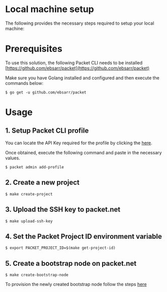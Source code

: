# Local machine setup

The following provides the necessary steps required to setup your local machine:

# Prerequisites

To use this solution, the following Packet CLI needs to be installed [https://github.com/ebsarr/packet](https://github.com/ebsarr/packet)

Make sure you have Golang installed and configured and then execute the commands below:

```
$ go get -u github.com/ebsarr/packet
```

# Usage

## 1. Setup Packet CLI profile

You can locate the API Key required for the profile by clicking the [here](https://app.packet.net/portal#/api-keys).

Once obtained, execute the following command and paste in the necessary values.

```
$ packet admin add-profile
```

## 2. Create a new project
```
$ make create-project
```

## 3. Upload the SSH key to packet.net
```
$ make upload-ssh-key
```

## 4. Set the Packet Project ID environment variable
```
$ export PACKET_PROJECT_ID=$(make get-project-id)
```

## 5. Create a bootstrap node on packet.net
```
$ make create-bootstrap-node
```

To provision the newly created bootstrap node follow the steps [here](provision-bootstrap-node.md)